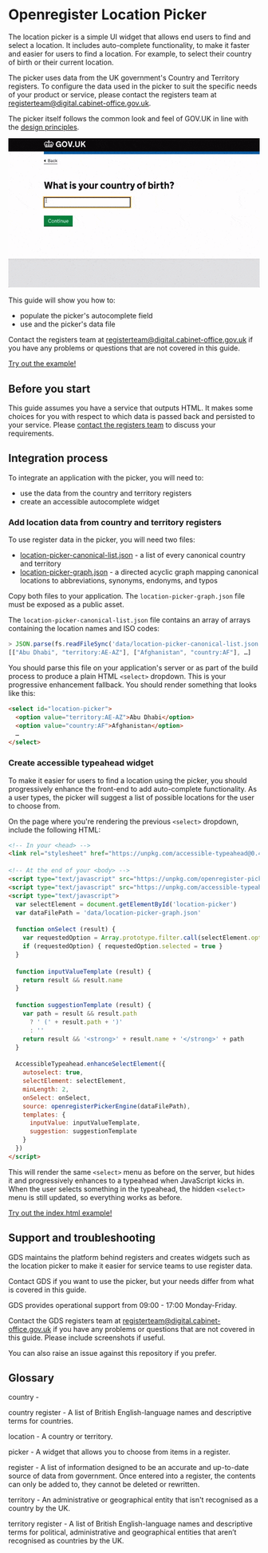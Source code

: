 # Openregister Location Picker

The location picker is a simple UI widget that allows end users to find and select a location. It includes auto-complete functionality, to make it faster and easier for users to find a location. For example, to select their country of birth or their current location.

The picker uses data from the UK government's Country and Territory registers. To configure the data used in the picker to suit the specific needs of your product or service, please contact the registers team at [registerteam@digital.cabinet-office.gov.uk](registerteam@digital.cabinet-office.gov.uk).

The picker itself follows the common look and feel of GOV.UK in line with the [design principles](https://www.gov.uk/design-principles).

![A screenshot of the new country and territory picker](docs/location-picker-general.gif)

This guide will show you how to:
* populate the picker's autocomplete field
* use and the picker's data file

Contact the registers team at [registerteam@digital.cabinet-office.gov.uk](registerteam@digital.cabinet-office.gov.uk) if you have any problems or questions that are not covered in this guide.

[Try out the example!](https://alphagov.github.io/openregister-location-picker/examples/)

## Before you start

This guide assumes you have a service that outputs HTML. It makes some choices for you with respect to which data is passed back and persisted to your service. Please [contact the registers team](registerteam@digital.cabinet-office.gov.uk) to discuss your requirements.

## Integration process

To integrate an application with the picker, you will need to:
* use the data from the country and territory registers
* create an accessible autocomplete widget

### Add location data from country and territory registers

To use register data in the picker, you will need two files:
* [location-picker-canonical-list.json](dist/location-picker-canonical-list.json) - a list of every canonical country and territory
* [location-picker-graph.json](dist/location-picker-graph.json) - a directed acyclic graph mapping canonical locations to abbreviations, synonyms, endonyms, and typos

Copy both files to your application. The `location-picker-graph.json` file must be exposed as a public asset.

The `location-picker-canonical-list.json` file contains an array of arrays containing the location names and ISO codes:

```js
> JSON.parse(fs.readFileSync('data/location-picker-canonical-list.json', 'utf8'))
[["Abu Dhabi", "territory:AE-AZ"], ["Afghanistan", "country:AF"], …]
```

You should parse this file on your application's server or as part of the build process to produce a plain HTML `<select>` dropdown. This is your progressive enhancement fallback. You should render something that looks like this:

```html
<select id="location-picker">
  <option value="territory:AE-AZ">Abu Dhabi</option>
  <option value="country:AF">Afghanistan</option>
  …
</select>
```

### Create accessible typeahead widget

To make it easier for users to find a location using the picker, you should progressively enhance the front-end to add auto-complete functionality. As a user types, the picker will suggest a list of possible locations for the user to choose from.

On the page where you're rendering the previous `<select>` dropdown, include the following HTML:

```html
<!-- In your <head> -->
<link rel="stylesheet" href="https://unpkg.com/accessible-typeahead@0.4.2/examples/styled.css" />

<!-- At the end of your <body> -->
<script type="text/javascript" src="https://unpkg.com/openregister-picker-engine@1.0.0"></script>
<script type="text/javascript" src="https://unpkg.com/accessible-typeahead@0.4.2"></script>
<script type="text/javascript">
  var selectElement = document.getElementById('location-picker')
  var dataFilePath = 'data/location-picker-graph.json'

  function onSelect (result) {
    var requestedOption = Array.prototype.filter.call(selectElement.options, function (o) { return o.innerHTML === result.name })[0]
    if (requestedOption) { requestedOption.selected = true }
  }

  function inputValueTemplate (result) {
    return result && result.name
  }

  function suggestionTemplate (result) {
    var path = result && result.path
      ? ' (' + result.path + ')'
      : ''
    return result && '<strong>' + result.name + '</strong>' + path
  }

  AccessibleTypeahead.enhanceSelectElement({
    autoselect: true,
    selectElement: selectElement,
    minLength: 2,
    onSelect: onSelect,
    source: openregisterPickerEngine(dataFilePath),
    templates: {
      inputValue: inputValueTemplate,
      suggestion: suggestionTemplate
    }
  })
</script>
```

This will render the same `<select>` menu as before on the server, but hides it and progressively enhances to a typeahead when JavaScript kicks in. When the user selects something in the typeahead, the hidden `<select>` menu is still updated, so everything works as before.

[Try out the index.html example!](https://alphagov.github.io/openregister-location-picker/examples/)

## Support and troubleshooting

GDS maintains the platform behind registers and creates widgets such as the location picker to make it easier for service teams to use register data.

Contact GDS if you want to use the picker, but your needs differ from what is covered in this guide.

GDS provides operational support from 09:00 - 17:00 Monday-Friday.

Contact the GDS registers team at [registerteam@digital.cabinet-office.gov.uk](registerteam@digital.cabinet-office.gov.uk) if you have any problems or questions that are not covered in this guide. Please include screenshots if useful.

You can also raise an issue against this repository if you prefer.

## Glossary

country -

country register - A list of British English-language names and descriptive terms for countries.

location - A country or territory.

picker - A widget that allows you to choose from items in a register.

register - A list of information designed to be an accurate and up-to-date source of data from government. Once entered into a register, the contents can only be added to, they cannot be deleted or rewritten.

territory - An administrative or geographical entity that isn't recognised as a country by the UK.

territory register - A list of British English-language names and descriptive terms for political, administrative and geographical entities that aren’t recognised as countries by the UK.
